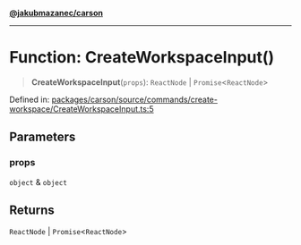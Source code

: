 [**@jakubmazanec/carson**](../README.md)

---

# Function: CreateWorkspaceInput()

> **CreateWorkspaceInput**(`props`): `ReactNode` \| `Promise`\<`ReactNode`\>

Defined in:
[packages/carson/source/commands/create-workspace/CreateWorkspaceInput.ts:5](https://github.com/jakubmazanec/tools/blob/76a9140b954a789a6120dd2126b179ec0180d7e9/packages/carson/source/commands/create-workspace/CreateWorkspaceInput.ts#L5)

## Parameters

### props

`object` & `object`

## Returns

`ReactNode` \| `Promise`\<`ReactNode`\>
